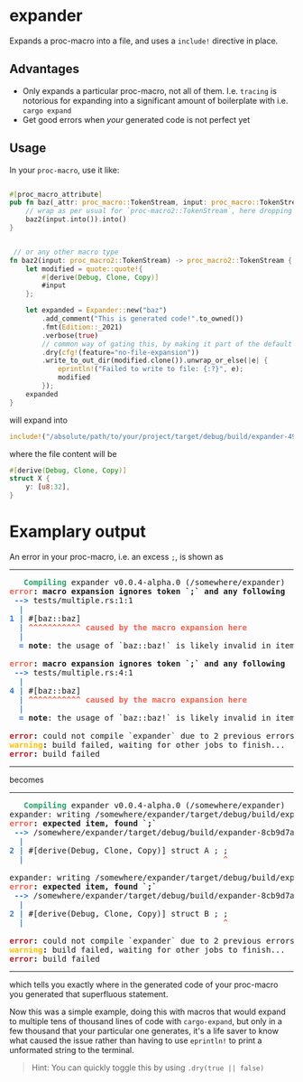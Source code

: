 # expander

Expands a proc-macro into a file, and uses a `include!` directive in place.


## Advantages

* Only expands a particular proc-macro, not all of them. I.e. `tracing` is notorious for expanding into a significant amount of boilerplate with i.e. `cargo expand`
* Get good errors when _your_ generated code is not perfect yet


## Usage

In your `proc-macro`, use it like:

```rust

#[proc_macro_attribute]
pub fn baz(_attr: proc_macro::TokenStream, input: proc_macro::TokenStream) -> proc_macro::TokenStream {
    // wrap as per usual for `proc-macro2::TokenStream`, here dropping `attr` for simplicity
    baz2(input.into()).into()
}


 // or any other macro type
fn baz2(input: proc_macro2::TokenStream) -> proc_macro2::TokenStream {
    let modified = quote::quote!{
        #[derive(Debug, Clone, Copy)]
        #input
    };

    let expanded = Expander::new("baz")
        .add_comment("This is generated code!".to_owned())
        .fmt(Edition::_2021)
        .verbose(true)
        // common way of gating this, by making it part of the default feature set
        .dry(cfg!(feature="no-file-expansion"))
        .write_to_out_dir(modified.clone()).unwrap_or_else(|e| {
            eprintln!("Failed to write to file: {:?}", e);
            modified
        });
    expanded
}
```

will expand into

```rust
include!("/absolute/path/to/your/project/target/debug/build/expander-49db7ae3a501e9f4/out/baz-874698265c6c4afd1044a1ced12437c901a26034120b464626128281016424db.rs");
```

where the file content will be

```rust
#[derive(Debug, Clone, Copy)]
struct X {
    y: [u8:32],
}
```


# Examplary output

An error in your proc-macro, i.e. an excess `;`, is shown as

---

<pre><font color="#26A269"><b>   Compiling</b></font> expander v0.0.4-alpha.0 (/somewhere/expander)
<font color="#F66151"><b>error</b></font><b>: macro expansion ignores token `;` and any following</b>
 <font color="#2A7BDE"><b>--&gt; </b></font>tests/multiple.rs:1:1
  <font color="#2A7BDE"><b>|</b></font>
<font color="#2A7BDE"><b>1</b></font> <font color="#2A7BDE"><b>| </b></font>#[baz::baz]
  <font color="#2A7BDE"><b>| </b></font><font color="#F66151"><b>^^^^^^^^^^^</b></font> <font color="#F66151"><b>caused by the macro expansion here</b></font>
  <font color="#2A7BDE"><b>|</b></font>
  <font color="#2A7BDE"><b>= </b></font><b>note</b>: the usage of `baz::baz!` is likely invalid in item context

<font color="#F66151"><b>error</b></font><b>: macro expansion ignores token `;` and any following</b>
 <font color="#2A7BDE"><b>--&gt; </b></font>tests/multiple.rs:4:1
  <font color="#2A7BDE"><b>|</b></font>
<font color="#2A7BDE"><b>4</b></font> <font color="#2A7BDE"><b>| </b></font>#[baz::baz]
  <font color="#2A7BDE"><b>| </b></font><font color="#F66151"><b>^^^^^^^^^^^</b></font> <font color="#F66151"><b>caused by the macro expansion here</b></font>
  <font color="#2A7BDE"><b>|</b></font>
  <font color="#2A7BDE"><b>= </b></font><b>note</b>: the usage of `baz::baz!` is likely invalid in item context

<font color="#C01C28"><b>error</b></font><b>:</b> could not compile `expander` due to 2 previous errors
<font color="#FFBF00"><b>warning</b></font><b>:</b> build failed, waiting for other jobs to finish...
<font color="#C01C28"><b>error</b></font><b>:</b> build failed
</pre>

---

becomes

---

<pre>
<font color="#26A269"><b>   Compiling</b></font> expander v0.0.4-alpha.0 (/somewhere/expander)
expander: writing /somewhere/expander/target/debug/build/expander-8cb9d7a52d4e83d1/out/baz-874698265c6c.rs
<font color="#F66151"><b>error</b></font><b>: expected item, found `;`</b>
 <font color="#2A7BDE"><b>--&gt; </b></font>/somewhere/expander/target/debug/build/expander-8cb9d7a52d4e83d1/out/baz-874698265c6c.rs:2:42
  <font color="#2A7BDE"><b>|</b></font>
<font color="#2A7BDE"><b>2</b></font> <font color="#2A7BDE"><b>| </b></font>#[derive(Debug, Clone, Copy)] struct A ; ;
  <font color="#2A7BDE"><b>| </b></font>                                         <font color="#F66151"><b>^</b></font>

expander: writing /somewhere/expander/target/debug/build/expander-8cb9d7a52d4e83d1/out/baz-73b3d5b9bc46.rs
<font color="#F66151"><b>error</b></font><b>: expected item, found `;`</b>
 <font color="#2A7BDE"><b>--&gt; </b></font>/somewhere/expander/target/debug/build/expander-8cb9d7a52d4e83d1/out/baz-73b3d5b9bc46.rs:2:42
  <font color="#2A7BDE"><b>|</b></font>
<font color="#2A7BDE"><b>2</b></font> <font color="#2A7BDE"><b>| </b></font>#[derive(Debug, Clone, Copy)] struct B ; ;
  <font color="#2A7BDE"><b>| </b></font>                                         <font color="#F66151"><b>^</b></font>

<font color="#C01C28"><b>error</b></font><b>:</b> could not compile `expander` due to 2 previous errors
<font color="#FFBF00"><b>warning</b></font><b>:</b> build failed, waiting for other jobs to finish...
<font color="#C01C28"><b>error</b></font><b>:</b> build failed
</pre>
---

which tells you exactly where in the generated code of your proc-macro you generated that superfluous
statement.

Now this was a simple example, doing this with macros that would expand to multiple tens of thousand lines of
code with `cargo-expand`, but only in a few thousand that your particular one generates, it's a
life saver to know what caused the issue rather than having to use `eprintln!` to print a unformated
string to the terminal.

> Hint: You can quickly toggle this by using `.dry(true || false)`